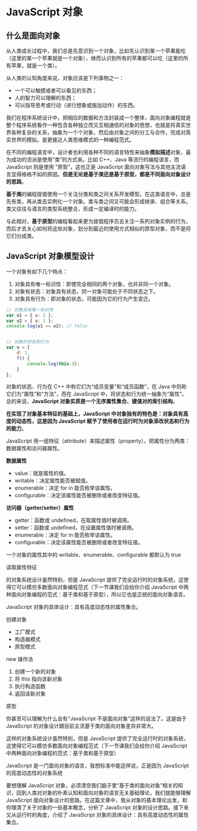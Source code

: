# JavaScript 对象

## 什么是面向对象

从人类成长过程中，我们总是先意识到一个对象，比如先认识到某一个苹果能吃（这里的某一个苹果就是一个对象），继而认识到所有的苹果都可以吃（这里的所有苹果，就是一个类）。

从人类的认知角度来说，对象应该是下列事物之一：

- 一个可以触摸或者可以看见的东西；
- 人的智力可以理解的东西；
- 可以指导思考或行动（进行想象或施加动作）的东西。

我们在程序系统设计中，把相应的数据和方法封装成一个整体，面向对象编程就是整个程序系统看作一种包含各种独立而又互相通信的对象的思想，也就是将真实世界各种复杂的关系，抽象为一个个对象，然后由对象之间的分工与合作，完成对真实世界的模拟。是更接近人类思维模式的一种编程范式。

在不同的编程语言中，设计者也利用各种不同的语言特性来抽象**模拟描述**对象，最为成功的流派是使用“类”的方式来。比如 C++、Java 等流行的编程语言，而 JavaScript 则是使用 “原型”，这也正是 JavaScript 面向对象写法与其他主流语言显得格格不如的原因。**但是无论是基于类还是基于原型，都是不同面向对象设计的思路**。

**基于类**的编程提倡使用一个关注分类和类之间关系开发模型。在这类语言中，总是先有类，再从类去实例化一个对象。类与类之间又可能会形成继承、组合等关系。类又往往与语言的类型系统整合，形成一定编译时的能力。

与此相对，**基于原型**的编程看起来更为提倡程序员去关注一系列对象实例的行为，而后才去关心如何将这些对象，划分到最近的使用方式相似的原型对象，而不是将它们分成类。

## JavaScript 对象模型设计

一个对象有如下几个特点：

1. 对象具有唯一标识性：即使完全相同的两个对象，也并非同一个对象。
2. 对象有状态：对象具有状态，同一对象可能处于不同状态之下。
3. 对象具有行为：即对象的状态，可能因为它的行为产生变迁。

```javascript
// 对象具有唯一标识性
var o1 = { a: 1 };
var o2 = { a: 1 };
console.log(o1 == o2); // false


// 对象的状态和行为
var o = { 
    d: 1,
    f() {
        console.log(this.d);
    }    
};
```

对象的状态、行为在 C++ 中称它们为“成员变量”和“成员函数”，在 Java 中则称它们为“属性”和“方法”，而在 JavaScript 中，将状态和行为统一抽象为“属性”。总的来说，**JavaScript 对象实质是一个无序属性集合、键值对的索引结构**。

**在实现了对象基本特征的基础上，JavaScript 中对象独有的特色是：对象具有高度的动态性，这是因为 JavaScript 赋予了使用者在运行时为对象添改状态和行为的能力**。

 JavaScript 用一组特征（attribute）来描述属性（property），把属性分为两类：数据属性和访问器属性。

**数据属性**

- value：就是属性的值。
- writable：决定属性能否被赋值。
- enumerable：决定 for in 能否枚举该属性。
- configurable：决定该属性能否被删除或者改变特征值。

**访问器（getter/setter）属性**

- getter：函数或 undefined，在取属性值时被调用。
- setter：函数或 undefined，在设置属性值时被调用。
- enumerable：决定 for in 能否枚举该属性。
- configurable：决定该属性能否被删除或者改变特征值。

一个对象的属性其中的 writable、enumerable、configurable 都默认为 true

读取属性特征

的对象系统设计虽然特别，但是 JavaScript 提供了完全运行时的对象系统，这使得它可以模仿多数面向对象编程范式（下一节课我们会给你介绍 JavaScript 中两种面向对象编程的范式：基于类和基于原型），所以它也是正统的面向对象语言。

JavaScript 对象的具体设计：具有高度动态性的属性集合。



创建对象

- 工厂模式
- 构造器模式
- 原型模式

new 操作法

1. 创建一个新的对象
2. 将 this 指向该新对象
3. 执行构造函数
4. 返回该新对象







原型

你甚至可以理解为什么会有“JavaScript 不是面向对象”这样的说法了。这是由于 JavaScript 的对象设计跟目前主流基于类的面向对象差异非常大。





这样的对象系统设计虽然特别，但是 JavaScript 提供了完全运行时的对象系统，这使得它可以模仿多数面向对象编程范式（下一节课我们会给你介绍 JavaScript 中两种面向对象编程的范式：基于类和基于原型）



JavaScript 是一门面向对象的语言，我想标准中能这样说，正是因为 JavaScript 的高度动态性的对象系统



要想理解 JavaScript 对象，必须清空我们脑子里“基于类的面向对象”相关的知识，回到人类对对象的朴素认知和面向对象的语言无关基础理论，我们就能够理解 JavaScript 面向对象设计的思路。在这篇文章中，我从对象的基本理论出发，和你理清了关于对象的一些基本概念，分析了 JavaScript 对象的设计思路。接下来又从运行时的角度，介绍了 JavaScript 对象的具体设计：具有高度动态性的属性集合。

